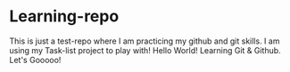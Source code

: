 # Learning-repo
This is just a test-repo where I am practicing my github and git skills. I am using my Task-list project to play with!
Hello World!
Learning Git & Github. Let's Gooooo!
